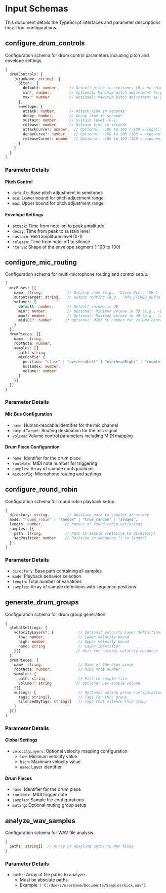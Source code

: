 # Input Schemas

This document details the TypeScript interfaces and parameter descriptions for all tool configurations.

## configure_drum_controls

Configuration schema for drum control parameters including pitch and envelope settings.

```typescript
{
  drumControls: {
    [drumName: string]: {
      pitch?: {
        default: number,     // Default pitch in semitones (0 = no change)
        min?: number,        // Optional: Minimum pitch adjustment (e.g. -12)
        max?: number         // Optional: Maximum pitch adjustment (e.g. +12)
      },
      envelope: {
        attack: number,      // Attack time in seconds
        decay: number,       // Decay time in seconds
        sustain: number,     // Sustain level (0-1)
        release: number,     // Release time in seconds
        attackCurve?: number,  // Optional: -100 to 100 (-100 = logarithmic)
        decayCurve?: number,   // Optional: -100 to 100 (100 = exponential)
        releaseCurve?: number  // Optional: -100 to 100 (100 = exponential)
      }
    }
  }
}
```

### Parameter Details

#### Pitch Control
- `default`: Base pitch adjustment in semitones
- `min`: Lower bound for pitch adjustment range
- `max`: Upper bound for pitch adjustment range

#### Envelope Settings
- `attack`: Time from note-on to peak amplitude
- `decay`: Time from peak to sustain level
- `sustain`: Held amplitude level (0-1)
- `release`: Time from note-off to silence
- `*Curve`: Shape of the envelope segment (-100 to 100)

## configure_mic_routing

Configuration schema for multi-microphone routing and control setup.

```typescript
{
  micBuses: [{
    name: string,           // Display name (e.g., 'Close Mic', 'OH L')
    outputTarget: string,   // Output routing (e.g., 'AUX_STEREO_OUTPUT_1')
    volume?: {
      default: number,      // Default volume in dB
      min?: number,         // Optional: Minimum volume in dB (e.g., -96)
      max?: number,         // Optional: Maximum volume in dB (e.g., 12)
      midiCC?: number      // Optional: MIDI CC number for volume control
    }
  }],
  drumPieces: [{
    name: string,
    rootNote: number,
    samples: [{
      path: string,
      micConfig: {
        position: "close" | "overheadLeft" | "overheadRight" | "roomLeft" | "roomRight",
        busIndex: number,
        volume?: number
      }
    }]
  }]
}
```

### Parameter Details

#### Mic Bus Configuration
- `name`: Human-readable identifier for the mic channel
- `outputTarget`: Routing destination for the mic signal
- `volume`: Volume control parameters including MIDI mapping

#### Drum Piece Configuration
- `name`: Identifier for the drum piece
- `rootNote`: MIDI note number for triggering
- `samples`: Array of sample configurations
- `micConfig`: Microphone routing and settings

## configure_round_robin

Configuration schema for round robin playback setup.

```typescript
{
  directory: string,        // Absolute path to samples directory
  mode: "round_robin" | "random" | "true_random" | "always",
  length: number,          // Number of round robin variations
  samples: [{
    path: string,          // Path to sample (relative to directory)
    seqPosition: number    // Position in sequence (1 to length)
  }]
}
```

### Parameter Details

- `directory`: Base path containing all samples
- `mode`: Playback behavior selection
- `length`: Total number of variations
- `samples`: Array of sample definitions with sequence positions

## generate_drum_groups

Configuration schema for drum group generation.

```typescript
{
  globalSettings: {
    velocityLayers?: {           // Optional velocity layer definitions
      low: number,               // Lower velocity bound
      high: number,              // Upper velocity bound
      name: string               // Layer identifier
    }[]                         // Omit for natural velocity response
  },
  drumPieces: {
    name: string,                // Name of the drum piece
    rootNote: number,            // MIDI note number
    samples: {
      path: string,              // Path to sample file
      volume?: string           // Optional per-sample volume
    }[],
    muting?: {                   // Optional muting group configuration
      tags: string[],            // Tags for this group
      silencedByTags: string[]   // Tags that silence this group
    }
  }[]
}
```

### Parameter Details

#### Global Settings
- `velocityLayers`: Optional velocity mapping configuration
  * `low`: Minimum velocity value
  * `high`: Maximum velocity value
  * `name`: Layer identifier

#### Drum Pieces
- `name`: Identifier for the drum piece
- `rootNote`: MIDI trigger note
- `samples`: Sample file configurations
- `muting`: Optional muting group setup

## analyze_wav_samples

Configuration schema for WAV file analysis.

```typescript
{
  paths: string[]  // Array of absolute paths to WAV files
}
```

### Parameter Details

- `paths`: Array of file paths to analyze
  * Must be absolute paths
  * Example: `['C:/Users/username/Documents/Samples/kick.wav']`
